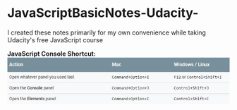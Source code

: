# JavaScriptBasicNotes-Udacity-
I created these notes primarily for my own convenience while taking Udacity's free JavaScript course

**JavaScript Console Shortcut:**
![](Images/consoleIntro.JPG)
